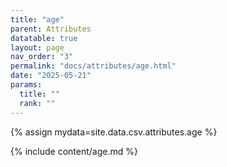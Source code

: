 ```yaml
---
title: "age"
parent: Attributes
datatable: true
layout: page
nav_order: "3"
permalink: "docs/attributes/age.html"
date: "2025-05-21"
params:
  title: ""
  rank: ""
---
```

{% assign mydata=site.data.csv.attributes.age %} 

{% include content/age.md %}
